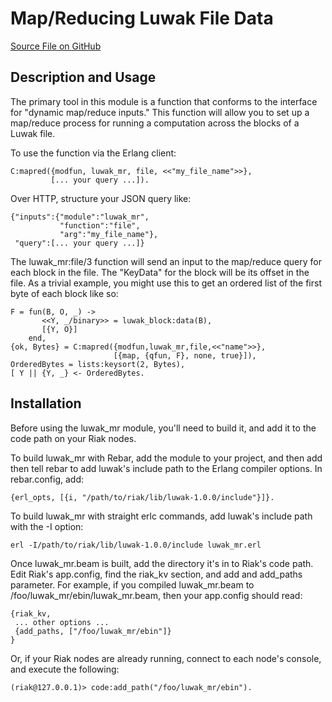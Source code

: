 # Map/Reducing Luwak File Data

[Source File on GitHub](https://github.com/basho/riak_function_contrib/blob/master/mapred/erlang/luwak_mr.erl)

## Description and Usage

The primary tool in this module is a function that conforms to the
interface for "dynamic map/reduce inputs."  This function will allow
you to set up a map/reduce process for running a computation across
the blocks of a Luwak file.

To use the function via the Erlang client:

    C:mapred({modfun, luwak_mr, file, <<"my_file_name">>},
             [... your query ...]).

Over HTTP, structure your JSON query like:

    {"inputs":{"module":"luwak_mr",
               "function":"file",
               "arg":"my_file_name"},
     "query":[... your query ...]}

The luwak_mr:file/3 function will send an input to the map/reduce
query for each block in the file.  The "KeyData" for the block will be
its offset in the file.  As a trivial example, you might use this to
get an ordered list of the first byte of each block like so:

    F = fun(B, O, _) ->
           <<Y, _/binary>> = luwak_block:data(B),
           [{Y, O}]
        end,
    {ok, Bytes} = C:mapred({modfun,luwak_mr,file,<<"name">>},
                           [{map, {qfun, F}, none, true}]),
    OrderedBytes = lists:keysort(2, Bytes),
    [ Y || {Y, _} <- OrderedBytes.

## Installation

Before using the luwak_mr module, you'll need to build it, and add it
to the code path on your Riak nodes.

To build luwak_mr with Rebar, add the module to your project, and then
add then tell rebar to add luwak's include path to the Erlang compiler
options.  In rebar.config, add:

    {erl_opts, [{i, "/path/to/riak/lib/luwak-1.0.0/include"}]}.

To build luwak_mr with straight erlc commands, add luwak's include
path with the -I option:

    erl -I/path/to/riak/lib/luwak-1.0.0/include luwak_mr.erl

Once luwak_mr.beam is built, add the directory it's in to Riak's code
path.  Edit Riak's app.config, find the riak_kv section, and add and
add_paths parameter.  For example, if you compiled luwak_mr.beam to
/foo/luwak_mr/ebin/luwak_mr.beam, then your app.config should read:

    {riak_kv,
     ... other options ...
     {add_paths, ["/foo/luwak_mr/ebin"]}
    }

Or, if your Riak nodes are already running, connect to each node's
console, and execute the following:

    (riak@127.0.0.1)> code:add_path("/foo/luwak_mr/ebin").
